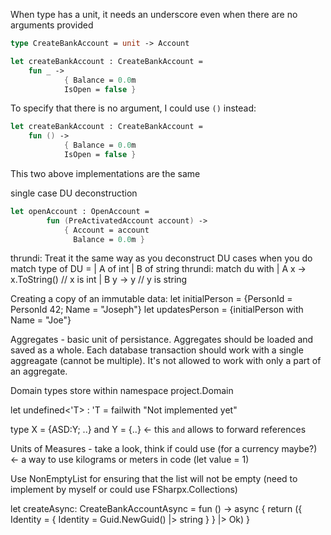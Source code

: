 When type has a unit, it needs an underscore even when there are no arguments provided

```fsharp
type CreateBankAccount = unit -> Account
```

```fsharp
let createBankAccount : CreateBankAccount =
    fun _ ->
            { Balance = 0.0m
            IsOpen = false }
```

To specify that there is no argument, I could use `()` instead:
```fsharp
let createBankAccount : CreateBankAccount =
    fun () ->
            { Balance = 0.0m
            IsOpen = false }
```
This two above implementations are the same



single case DU deconstruction
```fsharp
let openAccount : OpenAccount =
        fun (PreActivatedAccount account) ->
            { Account = account
              Balance = 0.0m }
```

thrundi: Treat it the same way as you deconstruct DU cases when you do match type of DU = | A of int | B of string
thrundi: match du with | A x -> x.ToString() // x is int | B y -> y // y is string


Creating a copy of an immutable data:
let initialPerson = {PersonId = PersonId 42; Name = "Joseph"}
let updatesPerson = {initialPerson with Name = "Joe"}

Aggregates - basic unit of persistance. Aggregates should be loaded and saved as a whole. Each database transaction should work with a single aggreagate (cannot be multiple). It's not allowed to work with only a part of an aggregate.

Domain types store within namespace project.Domain

let undefined<'T> : 'T = failwith "Not implemented yet"

type X = {ASD:Y; ..} and Y = {..} <- this `and` allows to forward references

Units of Measures - take a look, think if could use (for a currency maybe?) <- a way to use kilograms or meters in code (let value = 1<kg>)

Use NonEmptyList for ensuring that the list will not be empty (need to implement by myself or could use FSharpx.Collections)

let createAsync: CreateBankAccountAsync =
    fun () -> async { return ({ Identity = { Identity = Guid.NewGuid() |> string } } |> Ok) }
